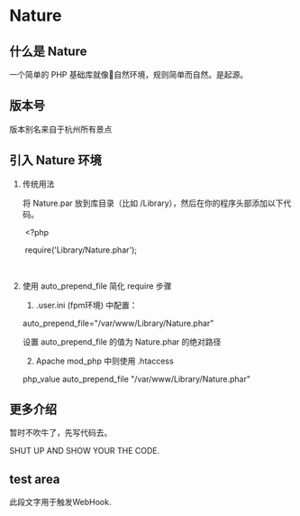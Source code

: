 # Nature

## 什么是 Nature

一个简单的 PHP 基础库就像自然环境，规则简单而自然。是起源。

## 版本号

版本别名来自于杭州所有景点

## 引入 Nature 环境

1. 传统用法
   
   将 Nature.par 放到库目录（比如 /Library），然后在你的程序头部添加以下代码。
   
   ​	<?php
   
   ​		require('Library/Nature.phar');
   
   ​
   
2. 使用 auto_prepend_file 简化 require 步骤
   
   1) .user.ini (fpm环境) 中配置：
   
   auto_prepend_file="/var/www/Library/Nature.phar"
   
   设置 auto_prepend_file 的值为 Nature.phar 的绝对路径
   
   2) Apache mod_php 中则使用 .htaccess  
   
   php_value auto_prepend_file "/var/www/Library/Nature.phar"

## 更多介绍

暂时不吹牛了，先写代码去。

SHUT UP AND SHOW YOUR THE CODE.

## test area

此段文字用于触发WebHook.